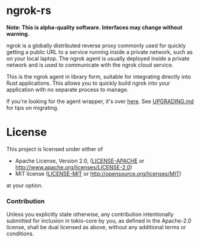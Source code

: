 # ngrok-rs

**Note: This is alpha-quality software. Interfaces may change without warning.**


ngrok is a globally distributed reverse proxy commonly used for quickly getting a public URL to a service running inside a private network, such as on your local laptop. The ngrok agent is usually deployed inside a private network and is used to communicate with the ngrok cloud service.

This is the ngrok agent in library form, suitable for integrating directly into Rust applications. This allows you to quickly build ngrok into your application with no separate process to manage.

If you're looking for the agent wrapper, it's over
[here](https://github.com/nkconnor/ngrok). See [UPGRADING.md](./UPGRADING.md)
for tips on migrating.

# License

This project is licensed under either of

 * Apache License, Version 2.0, ([LICENSE-APACHE](LICENSE-APACHE) or
   http://www.apache.org/licenses/LICENSE-2.0)
 * MIT license ([LICENSE-MIT](LICENSE-MIT) or
   http://opensource.org/licenses/MIT)

at your option.

### Contribution

Unless you explicitly state otherwise, any contribution intentionally submitted
for inclusion in tokio-core by you, as defined in the Apache-2.0 license, shall be
dual licensed as above, without any additional terms or conditions.
